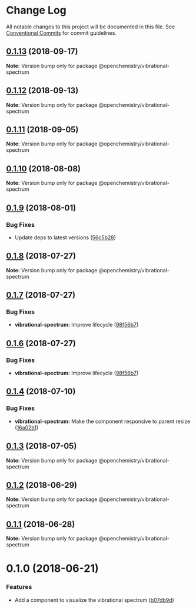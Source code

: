 # Change Log

All notable changes to this project will be documented in this file.
See [Conventional Commits](https://conventionalcommits.org) for commit guidelines.

<a name="0.1.13"></a>
## [0.1.13](https://github.com/OpenChemistry/oc-web-components/compare/@openchemistry/vibrational-spectrum@0.1.12...@openchemistry/vibrational-spectrum@0.1.13) (2018-09-17)




**Note:** Version bump only for package @openchemistry/vibrational-spectrum

<a name="0.1.12"></a>
## [0.1.12](https://github.com/OpenChemistry/oc-web-components/compare/@openchemistry/vibrational-spectrum@0.1.11...@openchemistry/vibrational-spectrum@0.1.12) (2018-09-13)




**Note:** Version bump only for package @openchemistry/vibrational-spectrum

<a name="0.1.11"></a>
## [0.1.11](https://github.com/OpenChemistry/oc-web-components/compare/@openchemistry/vibrational-spectrum@0.1.10...@openchemistry/vibrational-spectrum@0.1.11) (2018-09-05)




**Note:** Version bump only for package @openchemistry/vibrational-spectrum

<a name="0.1.10"></a>
## [0.1.10](https://github.com/OpenChemistry/oc-web-components/compare/@openchemistry/vibrational-spectrum@0.1.9...@openchemistry/vibrational-spectrum@0.1.10) (2018-08-08)




**Note:** Version bump only for package @openchemistry/vibrational-spectrum

<a name="0.1.9"></a>
## [0.1.9](https://github.com/OpenChemistry/oc-web-components/compare/@openchemistry/vibrational-spectrum@0.1.8...@openchemistry/vibrational-spectrum@0.1.9) (2018-08-01)


### Bug Fixes

* Update deps to latest versions ([56c5b28](https://github.com/OpenChemistry/oc-web-components/commit/56c5b28))




<a name="0.1.8"></a>
## [0.1.8](https://github.com/OpenChemistry/oc-web-components/compare/@openchemistry/vibrational-spectrum@0.1.7...@openchemistry/vibrational-spectrum@0.1.8) (2018-07-27)




**Note:** Version bump only for package @openchemistry/vibrational-spectrum

<a name="0.1.7"></a>
## [0.1.7](https://github.com/OpenChemistry/oc-web-components/compare/@openchemistry/vibrational-spectrum@0.1.4...@openchemistry/vibrational-spectrum@0.1.7) (2018-07-27)


### Bug Fixes

* **vibrational-spectrum:** Improve lifecycle ([98f56b7](https://github.com/OpenChemistry/oc-web-components/commit/98f56b7))




<a name="0.1.6"></a>
## [0.1.6](https://github.com/OpenChemistry/oc-web-components/compare/@openchemistry/vibrational-spectrum@0.1.4...@openchemistry/vibrational-spectrum@0.1.6) (2018-07-27)


### Bug Fixes

* **vibrational-spectrum:** Improve lifecycle ([98f56b7](https://github.com/OpenChemistry/oc-web-components/commit/98f56b7))




<a name="0.1.4"></a>
## [0.1.4](https://github.com/OpenChemistry/oc-web-components/compare/@openchemistry/vibrational-spectrum@0.1.3...@openchemistry/vibrational-spectrum@0.1.4) (2018-07-10)


### Bug Fixes

* **vibrational-spectrum:** Make the component responsive to parent resize ([16a02b1](https://github.com/OpenChemistry/oc-web-components/commit/16a02b1))




<a name="0.1.3"></a>
## [0.1.3](https://github.com/OpenChemistry/oc-web-components/compare/@openchemistry/vibrational-spectrum@0.1.2...@openchemistry/vibrational-spectrum@0.1.3) (2018-07-05)




**Note:** Version bump only for package @openchemistry/vibrational-spectrum

<a name="0.1.2"></a>
## [0.1.2](https://github.com/OpenChemistry/oc-web-components/compare/@openchemistry/vibrational-spectrum@0.1.1...@openchemistry/vibrational-spectrum@0.1.2) (2018-06-29)




**Note:** Version bump only for package @openchemistry/vibrational-spectrum

<a name="0.1.1"></a>
## [0.1.1](https://github.com/OpenChemistry/oc-web-components/compare/@openchemistry/vibrational-spectrum@0.1.0...@openchemistry/vibrational-spectrum@0.1.1) (2018-06-28)




**Note:** Version bump only for package @openchemistry/vibrational-spectrum

<a name="0.1.0"></a>
# 0.1.0 (2018-06-21)


### Features

* Add a component to visualize the vibrational spectrum ([b07db9d](https://github.com/ionic-team/stencil-component-starter/commit/b07db9d))
